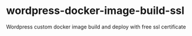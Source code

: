 # wordpress-docker-image-build-ssl
Wordpress custom docker image build and deploy with free ssl certificate
